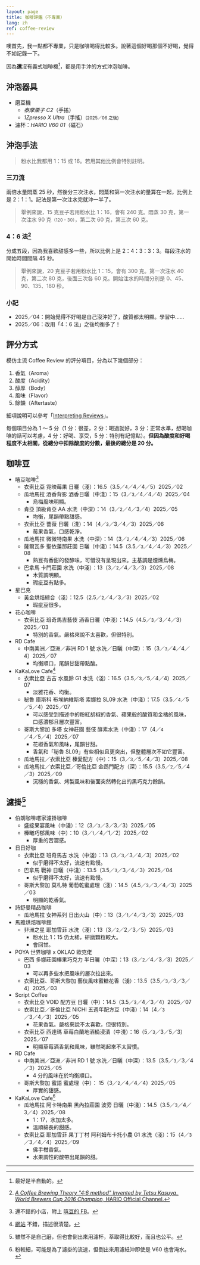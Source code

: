 ```yaml
---
layout: page
title: 咖啡評鑑（不專業）
lang: zh
ref: coffee-review
---
```


噢首先，我一點都不專業，只是咖啡喝得比較多。說著這個好喝那個不好喝，覺得不如記錄一下。

因為**還**沒有義式咖啡機[^espresso-machine]，都是用手沖的方式沖泡咖啡。

[^espresso-machine]:最好是半自動的。

## 沖泡器具

- 磨豆機
  - _泰摩栗子 C2_（手搖）
  - _1Zpresso X Ultra_（手搖）<small>(2025／06 之後)</small>
- 濾杯：_HARIO V60 01_（磁石）

## 沖泡手法

> 粉水比我都用 1：15 或 16。若用其他比例會特別註明。

### 三刀流

兩倍水量悶蒸 25 秒，然後分三次注水，悶蒸和第一次注水的量算在一起，比例上是 2：1：1。記法是第一次注水完就沖一半了。

> 舉例來說，15 克豆子若用粉水比 1：16，會有 240 克。悶蒸 30 克，第一次注水 90 克<small>（120 - 30）</small>，第二次 60 克，第三次 60 克。

### 4：6 法[^46method]

分成五段，因為我喜歡甜感多一些，所以比例上是 2：4：3：3：3。每段注水的開始時間間隔 45 秒。

> 舉例來說，20 克豆子若用粉水比 1：15，會有 300 克。第一次注水 40 克，第二次 80 克，後面三次各 60 克。開始注水的時間分別是 0、45、90、135、180 秒。

[^46method]: [_A Coffee Brewing Theory "4:6 method" Invented by Tetsu Kasuya\_ World Brewers Cup 2016 Champion,_ HARIO Official Channel.](https://youtu.be/wmCW8xSWGZY)

### 小記

- 2025／04：開始覺得不好喝是自己沒沖好了，酸質都太明顯。學習中……
- 2025／06：改用「4：6 法」之後均衡多了！

## 評分方式

模仿主流 Coffee Review 的評分項目，分為以下幾個部分：

1. 香氣（Aroma）
1. 酸度（Acidity）
1. 醇厚（Body）
1. 風味（Flavor）
1. 餘韻（Aftertaste）

細項說明可以參考「[Interpreting Reviews](https://www.coffeereview.com/interpret-coffee/)」。

每個項目分為 1 ～ 5 分（1 分：很差，2 分：喝過就好，3 分：正常水準，想喝咖啡的話可以考慮，4 分：好喝、享受，5 分：特別有記憶點）。**但因為酸度和好喝程度不太相關，從總分中扣除酸度的分數，最後的總分是 20 分。**

## 咖啡豆

- 嘻豆咖啡[^hido-coffee]
  - 衣索比亞 霓映莓果 日曬（淺）：16.5（3.5／<small>4</small>／4／4／5）<span class="time-at-right">2025／02</span>
  - 瓜地馬拉 酒香背影 酒香日曬（中淺）：15（3／<small>3</small>／4／4／4）<span class="time-at-right">2025／04</span>
    - 烏梅風味明顯。
  - 肯亞 頂級肯亞 AA 水洗（中深）：14（3／<small>2</small>／4／3／4）<span class="time-at-right">2025／05</span>
    - 均衡，尾韻帶點甜感。
  - 衣索比亞 薔薇 日曬（淺）：14（4／<small>3</small>／3／4／3）<span class="time-at-right">2025／06</span>
    - 莓果香氣，口感乾淨。
  - 瓜地馬拉 微微特南果 水洗（中深）：14（3／<small>2</small>／4／4／3）<span class="time-at-right">2025／06</span>
  - 薩爾瓦多 聖依蓮那莊園 日曬（中淺）：14.5（3.5／<small>3</small>／4／4／3）<span class="time-at-right">2025／08</span>
    - 熟豆有香甜的發酵味，可惜沒有呈現出來。主基調是煙燻烏梅。
  - 巴拿馬 卡門莊園 水洗（中淺）：13（3／<small>2</small>／4／3／3）<span class="time-at-right">2025／08</span>
    - 木質調明顯。
    - 瑕疵豆有點多。
- 星巴克
  - 黃金烘焙綜合（淺）：12.5（2.5／<small>2</small>／4／3／3）<span class="time-at-right">2025／02</span>
    - 瑕疵豆很多。
- 花心咖啡
  - 衣索比亞 班奇馬吉藝伎 酒香日曬（中淺）：14.5（4.5／<small>3</small>／3／4／3）<span class="time-at-right">2025／03</span>
    - 特別的香氣。嚴格來說不太喜歡，但很特別。
- RD Cafe
  - 中南美洲／亞洲／非洲 RD 1 號 水洗／日曬（中深）：15（3／<small>3</small>／4／4／4）<span class="time-at-right">2025／07</span>
    - 均衡順口，尾韻甘甜帶點酸。
- KaKaLove Cafe[^kakalove-cafe]
  - 衣索比亞 古吉 水風鈴 G1 水洗（淺）：16.5（3.5／<small>3</small>／5／4／4）<span class="time-at-right">2025／07</span>
    - 淡雅花香、均衡。
  - 秘魯 庫斯科 布埃納維斯塔 索娜拉 SL09 水洗（中淺）：17.5（3.5／<small>4</small>／5／5／4）<span class="time-at-right">2025／07</span>
    - 可以感受到描述中的粉紅胡椒的香氣、蘋果般的酸質和金橘的風味，口感濃郁且層次豐富。
  - 哥斯大黎加 多塔 女神莊園 藝伎 酵素水洗（中淺）：17（4／<small>4</small>／4／5／4）<span class="time-at-right">2025／07</span>
    - 花椒香氣和風味，尾韻甘甜。
    - 香氣和「秘魯 SL09」有些相似且更突出，但整體層次不如它豐富。
  - 瓜地馬拉／衣索比亞 榛愛配方（中）：15（3／<small>3</small>／5／4／3）<span class="time-at-right">2025／08</span>
  - 瓜地馬拉／衣索比亞／哥倫比亞 金鵡門配方（深）：15.5（3.5／<small>2</small>／5／4／3）<span class="time-at-right">2025／09</span>
    - 沉穩的香氣、烤製風味和後面突然轉化出的黑巧克力餘韻。

[^hido-coffee]: 還不錯的小店，附上 [嘻豆的 FB](https://www.facebook.com/hola75coffee/)。
[^kakalove-cafe]: [網站](https://www.kakalovecafe.com.tw/) 不錯，描述很清楚。

## 濾掛[^drip-bag]

- 伯朗咖啡嚐家濾掛咖啡
  - 盛綻果宴風味（中淺）：12（3／<small>3</small>／3／3／3）<span class="time-at-right">2025／05</span>
  - 榛曦巧郁風味（中）：10（3／<small>1</small>／4／1／2）<span class="time-at-right">2025／02</span>
    - 厚重的苦澀感。
- 日日好咖
  - 衣索比亞 班奇馬吉 水洗（中淺）：13（3／<small>3</small>／3／4／3）<span class="time-at-right">2025／02</span>
    - 似乎磨得不太好，流速有點慢。
  - 巴拿馬 戰神 日曬（中淺）：13.5（3.5／<small>3</small>／3／4／3）<span class="time-at-right">2025／04</span>
    - 似乎磨得不太好，流速有點慢。
  - 哥斯大黎加 莫札特 葡萄乾蜜處理（淺）：14.5（4.5／<small>3</small>／3／4／3）<span class="time-at-right">2025／03</span>
    - 明顯的乾香氣。
- 詩舒曼精品咖啡
  - 瓜地馬拉 女神系列 日出火山（中）：13（3／<small>1</small>／4／3／3）<span class="time-at-right">2025／03</span>
- 馬雅烘焙咖啡館
  - 非洲之星 耶加雪菲 水洗（淺）：13（3／<small>2</small>／2／3／5）<span class="time-at-right">2025／03</span>
    - 粉水比 1：15 仍太稀，研磨顆粒較大。
    - 會回甘。
- POYA 世界咖啡 x OKLAO 歐克佬
  - 巴西 多娜莊園榛果巧克力 半日曬（中深）：13（3／<small>2</small>／4／3／3）<span class="time-at-right">2025／03</span>
    - 可以再多些水把風味的層次拉出來。
  - 衣索比亞、哥斯大黎加 藝伎風味蜜糖花香（淺）：13.5（3.5／<small>3</small>／3／3／4）<span class="time-at-right">2025／03</span>
- Script Coffee
  - 衣索比亞 VOID 配方豆 日曬（中）：14.5（3.5／<small>3</small>／4／3／4）<span class="time-at-right">2025／07</span>
  - 衣索比亞／哥倫比亞 NICHI 五週年配方豆（中淺）：14（4／<small>3</small>／3／4／3）<span class="time-at-right">2025／05</span>
    - 花果香氣。嚴格來說不太喜歡，但很特別。
  - 衣索比亞 西達瑪 草莓白蘭地酒桶浸漬（中淺）：16（5／<small>3</small>／3／5／3）<span class="time-at-right">2025／07</span>
    - 明顯草莓酒香氣和風味，雖然喝起來不太習慣。
- RD Cafe
  - 中南美洲／亞洲／非洲 RD 1 號 水洗／日曬（中深）：13.5（3.5／<small>3</small>／3／4／3）<span class="time-at-right">2025／05</span>
    - 4 分的風味在於均衡順口。
  - 哥斯大黎加 蜜語 蜜處理（中）： 15（3／<small>2</small>／4／4／4）<span class="time-at-right">2025／05</span>
    - 厚實的甜感。
- KaKaLove Cafe[^kakalove-drip-bag]
  - 瓜地馬拉 阿卡特南果 黑內拉莊園 波旁 日曬（中淺）：14.5（3.5／<small>3</small>／4／3／4）<span class="time-at-right">2025／08</span>
    - 1：17，水加太多。
    - 溫順綿長的甜感。
  - 衣索比亞 耶加雪菲 果丁丁村 阿利姆布卡托小農 G1 水洗（淺）：15（4／<small>3</small>／3／4／4）<span class="time-at-right">2025／09</span>
    - 佛手柑香氣。
    - 水果調性的酸帶出尾韻的甜。

[^drip-bag]: 雖然不是自己磨，但也會倒出來用濾杯，萃取得比較好，而且也公平。
[^kakalove-drip-bag]: 粉較細，可能是為了濾掛的流速，但倒出來用濾紙沖即使是 V60 也會淹水。

---
